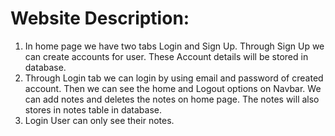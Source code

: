# Website Description: 

1) In home page we have two tabs Login and Sign Up. Through Sign Up we can create accounts for user. These Account details will be stored in database. 
2) Through Login tab we can login by using email and password of created account. Then we can see the home and Logout options on Navbar. We can add notes and deletes the notes on home page. The notes will also stores in notes table in database. 
3) Login User can only see their notes.

